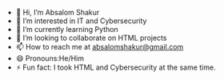 - 👋 Hi, I’m Absalom Shakur
- 👀 I’m interested in IT and Cybersecurity
- 🌱 I’m currently learning Python
- 💞️ I’m looking to collaborate on HTML projects
- 📫 How to reach me at absalomshakur@gmail.com
- 😄 Pronouns:He/Him
- ⚡ Fun fact: I took HTML and Cybersecurity at the same time.

<!---
absalomshakur1/absalomshakur1 is a ✨ special ✨ repository because its `README.md` (this file) appears on your GitHub profile.
You can click the Preview link to take a look at your changes.
--->
